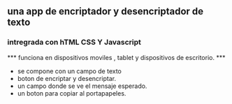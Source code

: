 ## una app de encriptador y desencriptador de texto
### intregrada con hTML CSS Y Javascript 
*** funciona en dispositivos moviles , tablet  y dispositivos de escritorio. ***
- se compone con un campo de texto
- boton de encriptar y desencriptar.
- un campo donde se ve el mensaje esperado.
- un boton para copiar al portapapeles.

